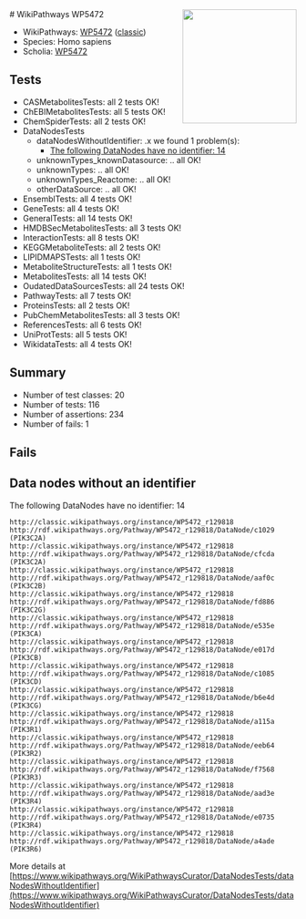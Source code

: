 <img style="float: right; width: 200px" src="https://upload.wikimedia.org/wikipedia/commons/thumb/8/83/Wplogo_with_text_500.png/640px-Wplogo_with_text_500.png" />
# WikiPathways WP5472

* WikiPathways: [WP5472](https://wikipathways.org/pathways/WP5472) ([classic](https://classic.wikipathways.org/instance/WP5472))
* Species: Homo sapiens
* Scholia: [WP5472](https://scholia.toolforge.org/wikipathways/WP5472)
## Tests
* CASMetabolitesTests: all 2 tests OK!
* ChEBIMetabolitesTests: all 5 tests OK!
* ChemSpiderTests: all 2 tests OK!
* DataNodesTests
    * dataNodesWithoutIdentifier: .x we found 1 problem(s):
        * [The following DataNodes have no identifier: 14](#8792c494)
    * unknownTypes_knownDatasource: .. all OK!
    * unknownTypes: .. all OK!
    * unknownTypes_Reactome: .. all OK!
    * otherDataSource: .. all OK!
* EnsemblTests: all 4 tests OK!
* GeneTests: all 4 tests OK!
* GeneralTests: all 14 tests OK!
* HMDBSecMetabolitesTests: all 3 tests OK!
* InteractionTests: all 8 tests OK!
* KEGGMetaboliteTests: all 2 tests OK!
* LIPIDMAPSTests: all 1 tests OK!
* MetaboliteStructureTests: all 1 tests OK!
* MetabolitesTests: all 14 tests OK!
* OudatedDataSourcesTests: all 24 tests OK!
* PathwayTests: all 7 tests OK!
* ProteinsTests: all 2 tests OK!
* PubChemMetabolitesTests: all 3 tests OK!
* ReferencesTests: all 6 tests OK!
* UniProtTests: all 5 tests OK!
* WikidataTests: all 4 tests OK!


## Summary

* Number of test classes: 20
* Number of tests: 116
* Number of assertions: 234
* Number of fails: 1

## Fails

<a name="8792c494" />

## Data nodes without an identifier

The following DataNodes have no identifier: 14
```
http://classic.wikipathways.org/instance/WP5472_r129818 http://rdf.wikipathways.org/Pathway/WP5472_r129818/DataNode/c1029 (PIK3C2A)
http://classic.wikipathways.org/instance/WP5472_r129818 http://rdf.wikipathways.org/Pathway/WP5472_r129818/DataNode/cfcda (PIK3C2A)
http://classic.wikipathways.org/instance/WP5472_r129818 http://rdf.wikipathways.org/Pathway/WP5472_r129818/DataNode/aaf0c (PIK3C2B)
http://classic.wikipathways.org/instance/WP5472_r129818 http://rdf.wikipathways.org/Pathway/WP5472_r129818/DataNode/fd886 (PIK3C2G)
http://classic.wikipathways.org/instance/WP5472_r129818 http://rdf.wikipathways.org/Pathway/WP5472_r129818/DataNode/e535e (PIK3CA)
http://classic.wikipathways.org/instance/WP5472_r129818 http://rdf.wikipathways.org/Pathway/WP5472_r129818/DataNode/e017d (PIK3CB)
http://classic.wikipathways.org/instance/WP5472_r129818 http://rdf.wikipathways.org/Pathway/WP5472_r129818/DataNode/c1085 (PIK3CD)
http://classic.wikipathways.org/instance/WP5472_r129818 http://rdf.wikipathways.org/Pathway/WP5472_r129818/DataNode/b6e4d (PIK3CG)
http://classic.wikipathways.org/instance/WP5472_r129818 http://rdf.wikipathways.org/Pathway/WP5472_r129818/DataNode/a115a (PIK3R1)
http://classic.wikipathways.org/instance/WP5472_r129818 http://rdf.wikipathways.org/Pathway/WP5472_r129818/DataNode/eeb64 (PIK3R2)
http://classic.wikipathways.org/instance/WP5472_r129818 http://rdf.wikipathways.org/Pathway/WP5472_r129818/DataNode/f7568 (PIK3R3)
http://classic.wikipathways.org/instance/WP5472_r129818 http://rdf.wikipathways.org/Pathway/WP5472_r129818/DataNode/aad3e (PIK3R4)
http://classic.wikipathways.org/instance/WP5472_r129818 http://rdf.wikipathways.org/Pathway/WP5472_r129818/DataNode/e0735 (PIK3R4)
http://classic.wikipathways.org/instance/WP5472_r129818 http://rdf.wikipathways.org/Pathway/WP5472_r129818/DataNode/a4ade (PIK3R6)
```

More details at [https://www.wikipathways.org/WikiPathwaysCurator/DataNodesTests/dataNodesWithoutIdentifier](https://www.wikipathways.org/WikiPathwaysCurator/DataNodesTests/dataNodesWithoutIdentifier)


